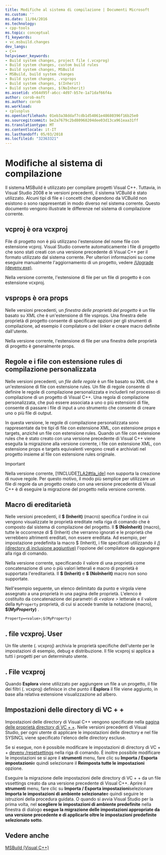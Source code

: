 ```yaml
---
title: Modifiche al sistema di compilazione | Documenti Microsoft
ms.custom: ''
ms.date: 11/04/2016
ms.technology:
- cpp-tools
ms.topic: conceptual
f1_keywords:
- vc.msbuild.changes
dev_langs:
- C++
helpviewer_keywords:
- Build system changes, project file (.vcxprog)
- Build system changes, custom build rules
- Build system changes, MSBuild
- MSBuild, build system changes
- Build system changes, .vsprops
- Build system changes, $(Inherit)
- Build system changes, $(NoInherit)
ms.assetid: e564d95f-a6cc-4d97-b57e-1a71daf66f4a
author: corob-msft
ms.author: corob
ms.workload:
- cplusplus
ms.openlocfilehash: 01eb3a38ddaf7cdb1d54061e48680396f16b25e0
ms.sourcegitcommit: be2a7679c2bd80968204dee03d13ca961eaa31ff
ms.translationtype: MT
ms.contentlocale: it-IT
ms.lasthandoff: 05/03/2018
ms.locfileid: "32363321"
---
```

# <a name="build-system-changes"></a>Modifiche al sistema di compilazione
Il sistema MSBuild è utilizzato per compilare progetti Visual C++. Tuttavia, in Visual Studio 2008 e le versioni precedenti, il sistema VCBuild è stato utilizzato. Alcuni tipi di file e i concetti che dipendono da VCBuild non esistono o sono rappresentati in modo diverso nel sistema corrente. Questo documento vengono illustrate le differenze nel sistema di compilazione corrente.  
  
## <a name="vcproj-is-now-vcxproj"></a>vcproj è ora vcxproj  
 File di progetto non è più utilizzano l'estensione del nome file con estensione vcproj. Visual Studio converte automaticamente i file di progetto che sono stati creati con una versione precedente di Visual C++ per il formato utilizzato dal sistema corrente. Per ulteriori informazioni su come eseguire manualmente l'aggiornamento di un progetto, vedere [/Upgrade (devenv.exe)](/visualstudio/ide/reference/upgrade-devenv-exe).  
  
 Nella versione corrente, l'estensione di file per un file di progetto è con estensione vcxproj.  
  
## <a name="vsprops-is-now-props"></a>vsprops è ora props  
 Nelle versioni precedenti, un *finestra delle proprietà del progetto* è un file basato su XML che è un'estensione di file vsprops. Una finestra delle proprietà di progetto consente di specificare opzioni per gli strumenti di compilazione, ad esempio il compilatore o del linker e creare macro definite dall'utente.  
  
 Nella versione corrente, l'estensione di file per una finestra delle proprietà di progetto è generalmente props.  
  
## <a name="custom-build-rules-and-rules-files"></a>Regole e i file con estensione rules di compilazione personalizzata  
 Nelle versioni precedenti, un *file delle regole* è un file basato su XML che è un'estensione di file con estensione rules. Un file di regole consente di definire le regole di compilazione personalizzata e includerli nel processo di compilazione di un progetto di Visual C++. Una regola di compilazione personalizzata, che può essere associata a uno o più estensioni di file, consente di passare i file di input a uno strumento che consente di creare uno o più file di output.  
  
 In questa versione, le regole di compilazione personalizzata sono rappresentate da tre tipi di file con estensione XML, con estensione props e targets, anziché un file con estensione rules. Quando un file con estensione rules che è stato creato con una versione precedente di Visual C++ viene eseguita la migrazione alla versione corrente, i file con estensione XML, con estensione props e targets equivalenti vengono creati e archiviati nel progetto insieme al file con estensione rules originale.  
  
> [!IMPORTANT]
>  Nella versione corrente, [!INCLUDE[TLA2#tla_ide](../build/includes/tla2sharptla_ide_md.md)] non supporta la creazione di nuove regole. Per questo motivo, il modo più semplice per utilizzare un file di regole da un progetto creato con una versione precedente di Visual C++ è di eseguire la migrazione del progetto nella versione corrente.  
  
## <a name="inheritance-macros"></a>Macro di ereditarietà  
 Nelle versioni precedenti, il **$ (Inherit)** (macro) specifica l'ordine in cui vengono visualizzate le proprietà ereditate nella riga di comando che è composto dal sistema di compilazione del progetto. Il **$ (NoInherit)** (macro), tutte le occorrenze di $ (Inherit) che verranno ignorati e le proprietà che verrebbero altrimenti ereditati, non essere ereditata. Ad esempio, per impostazione predefinita la macro $ (Inherit), i file specificati utilizzando il [/I (directory di inclusione aggiuntive)](../build/reference/i-additional-include-directories.md) l'opzione del compilatore da aggiungere alla riga di comando.  
  
 Nella versione corrente, specificando il valore di una proprietà come concatenazione di uno o più valori letterali e macro di proprietà è supportata l'ereditarietà. Il **$ (Inherit)** e **$ (NoInherit)** macro non sono supportate.  
  
 Nell'esempio seguente, un elenco delimitato da punto e virgola viene assegnato a una proprietà in una pagina delle proprietà. L'elenco è costituito da concatenazione dei parametri di  *\<valore >* letterale e il valore della `MyProperty` proprietà, di cui si accede tramite la notazione (macro), **$(***MyProperty***)** .  
  
```  
Property=<value>;$(MyProperty)  
```  
  
## <a name="vcxprojuser-files"></a>. file vcxproj. User  
 Un file utente (. vcxproj) archivia le proprietà specifiche dell'utente per le impostazioni di esempio, debug e distribuzione. Il file vcxproj si applica a tutti i progetti per un determinato utente.  
  
## <a name="vcxprojfilters-file"></a>. File vcxproj  
 Quando **Esplora** viene utilizzato per aggiungere un file a un progetto, il file dei filtri (. vcxproj) definisce in che punto il **Esplora** il file viene aggiunto, in base alla relativa estensione visualizzazione ad albero.  
  
## <a name="vc-directories-settings"></a>Impostazioni delle directory di VC + +  
 Impostazioni delle directory di Visual C++ vengono specificate nella [pagina delle proprietà directory di VC + +](../ide/vcpp-directories-property-page.md). Nelle versioni precedenti di Visual Studio, per ogni utente di applicare le impostazioni delle directory e nel file SYSINCL viene specificato l'elenco delle directory escluse.  
  
 Se si esegue, non è possibile modificare le impostazioni di directory di VC + + [devenv /resetsettings](/visualstudio/ide/reference/resetsettings-devenv-exe) nella riga di comando. È inoltre possibile modificare le impostazioni se si apre il **strumenti** menu, fare clic su **Importa / Esporta impostazioni**e quindi selezionare il **Reimposta tutte le impostazioni** opzione.  
  
 Eseguire la migrazione delle impostazioni delle directory di VC + + da un file vssettings creato da una versione precedente di Visual C++. Aprire il **strumenti** menu, fare clic su **Importa / Esporta impostazioni**selezionare **Importa le impostazioni di ambiente selezionate**e quindi seguire le istruzioni della procedura guidata. O quando si avvia Visual Studio per la prima volta, nel **scegliere le impostazioni di ambiente predefinite** nella finestra di dialogo **esegue la migrazione delle impostazioni appropriate da una versione precedente e di applicarle oltre le impostazioni predefinite selezionato sotto**.  
  
## <a name="see-also"></a>Vedere anche  
 [MSBuild (Visual C++)](../build/msbuild-visual-cpp.md)